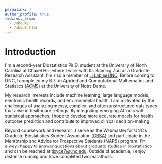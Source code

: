 ```yaml
---
permalink: /
author_profile: true
redirect_from: 
  - /about/
  - /about.html
---
```


Introduction
============

I'm a second-year Biostatistics Ph.D. student at the University of North Carolina at Chapel Hill, where I work with Dr. Baiming Zou as a Graduate Research Assistant. I'm also a member of [Li Lab @ UNC](https://sites.google.com/view/didongli/). Before coming to UNC, I completed my B.S. in Applied and Computational Mathematics and Statistics ([ACMS](https://acms.nd.edu/)) at the University of Notre Dame.

My research interests include machine learning, large language models, electronic health records, and environmental health. I am motivated by the challenges of analyzing messy, complex, and often unstructured data types that arise in healthcare settings. By integrating emerging AI tools with statistical approaches, I hope to develop more accurate models for health outcome prediction and contribute to improved clinical decision-making.

Beyond coursework and research, I serve as the Webmaster for UNC's Graduate Biostatistics Student Association ([GBSA](https://bsa.web.unc.edu/)) and participate in the Mentorship and Advice for Prospective Students (MAPS) program. I'm always happy to answer questions about graduate studies in biostatistics and can be reached at [tjoyce7@unc.edu](mailto:tjoyce7@unc.edu). Outside of academia, I enjoy distance running and have completed two marathons. 